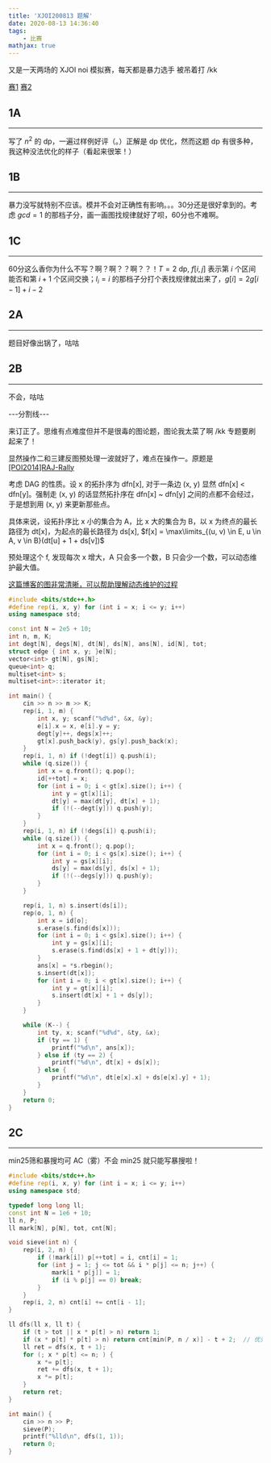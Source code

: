 ```yaml
---
title: 'XJOI200813 题解'
date: 2020-08-13 14:36:40
tags: 
    - 比赛
mathjax: true
---
```


又是一天两场的 XJOI noi 模拟赛，每天都是暴力选手 被吊着打 /kk

[赛1](http://115.236.49.52:83/contest/1583)    [赛2](http://115.236.49.52:83/contest/1585)

## 1A
-----

写了 $n^2$ 的 dp，一遍过样例好评（。）正解是 dp 优化，然而这题 dp 有很多种，我这种没法优化的样子（看起来很笨！）

## 1B
-----

暴力没写就特别不应该。模并不会对正确性有影响。。。30分还是很好拿到的。考虑 $gcd = 1$ 的那档子分，画一画图找规律就好了呗，60分也不难啊。

## 1C
-----

60分这么香你为什么不写？啊？啊？？啊？？！$T = 2$ dp, $f[i, j]$ 表示第 $i$ 个区间能否和第 $i + 1$ 个区间交换；$l_i = i$ 的那档子分打个表找规律就出来了，$g[i] = 2g[i - 1] + i - 2$

## 2A
-----

题目好像出锅了，咕咕

## 2B
-----

不会，咕咕

---分割线---

来订正了。思维有点难度但并不是很毒的图论题，图论我太菜了啊 /kk 专题要刷起来了！

显然操作二和三建反图预处理一波就好了，难点在操作一。原题是 [[POI2014]RAJ-Rally](https://www.luogu.com.cn/problem/P3573)

考虑 DAG 的性质。设 x 的拓扑序为 dfn[x], 对于一条边 (x, y) 显然 dfn[x] < dfn[y]。强制走 (x, y) 的话显然拓扑序在 dfn[x] ~ dfn[y] 之间的点都不会经过，于是想到用 (x, y) 来更新那些点。

具体来说，设拓扑序比 x 小的集合为 A，比 x 大的集合为 B，以 x 为终点的最长路径为 dt[x]，为起点的最长路径为 ds[x], $f[x] = \max\limits_{(u, v) \in E, u \in A, v \in B}(dt[u] + 1 + ds[v])$

预处理这个 f, 发现每次 x 增大，A 只会多一个数，B 只会少一个数，可以动态维护最大值。

[这篇博客的图非常清晰，可以帮助理解动态维护的过程](https://www.luogu.com.cn/blog/ButterflyDew/solution-p3573)

``` c++
#include <bits/stdc++.h>
#define rep(i, x, y) for (int i = x; i <= y; i++)
using namespace std;

const int N = 2e5 + 10;
int n, m, K;
int degt[N], degs[N], dt[N], ds[N], ans[N], id[N], tot;
struct edge { int x, y; }e[N];
vector<int> gt[N], gs[N];
queue<int> q;
multiset<int> s;
multiset<int>::iterator it;

int main() {
    cin >> n >> m >> K;
    rep(i, 1, m) {
        int x, y; scanf("%d%d", &x, &y);
        e[i].x = x, e[i].y = y;
        degt[y]++, degs[x]++;
        gt[x].push_back(y), gs[y].push_back(x);
    }
    rep(i, 1, n) if (!degt[i]) q.push(i);
    while (q.size()) {
        int x = q.front(); q.pop();
        id[++tot] = x;
        for (int i = 0; i < gt[x].size(); i++) {
            int y = gt[x][i];
            dt[y] = max(dt[y], dt[x] + 1);
            if (!(--degt[y])) q.push(y);
        }
    }
    rep(i, 1, n) if (!degs[i]) q.push(i);
    while (q.size()) {
        int x = q.front(); q.pop();
        for (int i = 0; i < gs[x].size(); i++) {
            int y = gs[x][i];
            ds[y] = max(ds[y], ds[x] + 1);
            if (!(--degs[y])) q.push(y);
        }
    }

    rep(i, 1, n) s.insert(ds[i]);
    rep(o, 1, n) {
        int x = id[o];
        s.erase(s.find(ds[x]));
        for (int i = 0; i < gs[x].size(); i++) {
            int y = gs[x][i];
            s.erase(s.find(ds[x] + 1 + dt[y]));
        }
        ans[x] = *s.rbegin();
        s.insert(dt[x]);
        for (int i = 0; i < gt[x].size(); i++) {
            int y = gt[x][i];
            s.insert(dt[x] + 1 + ds[y]);
        }
    }

    while (K--) {
        int ty, x; scanf("%d%d", &ty, &x);
        if (ty == 1) {
            printf("%d\n", ans[x]);
        } else if (ty == 2) {
            printf("%d\n", dt[x] + ds[x]);
        } else {
            printf("%d\n", dt[e[x].x] + ds[e[x].y] + 1);
        }
    }
    return 0;
}
```

## 2C
-----

min25筛和暴搜均可 AC（雾）不会 min25 就只能写暴搜啦！

``` c++
#include <bits/stdc++.h>
#define rep(i, x, y) for (int i = x; i <= y; i++)
using namespace std;

typedef long long ll;
const int N = 1e6 + 10;
ll n, P;
ll mark[N], p[N], tot, cnt[N];

void sieve(int n) {
    rep(i, 2, n) {
        if (!mark[i]) p[++tot] = i, cnt[i] = 1;
        for (int j = 1; j <= tot && i * p[j] <= n; j++) {
            mark[i * p[j]] = 1;
            if (i % p[j] == 0) break;
        }
    }
    rep(i, 2, n) cnt[i] += cnt[i - 1];
}

ll dfs(ll x, ll t) {
    if (t > tot || x * p[t] > n) return 1;
    if (x * p[t] * p[t] > n) return cnt[min(P, n / x)] - t + 2;  // 优秀的剪枝们
    ll ret = dfs(x, t + 1);
    for (; x * p[t] <= n; ) {
        x *= p[t];
        ret += dfs(x, t + 1);
        x *= p[t];
    }
    return ret;
}

int main() {
    cin >> n >> P;
    sieve(P);
    printf("%lld\n", dfs(1, 1));
    return 0;
}
```